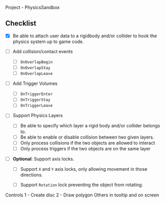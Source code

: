 Project - PhysicsSandbox

## Checklist 

- [x] Be able to attach user data to a rigidbody and/or collider to hook the physics system up to game code.

- [ ] Add collision/contact events
    - [ ] `OnOverlapBegin`
    - [ ] `OnOverlapStay`
    - [ ] `OnOverlapLeave`

- [ ] Add Trigger Volumes
    - [ ] `OnTriggerEnter`
    - [ ] `OnTriggerStay`
    - [ ] `OnTriggerLeave`

- [ ] Support Physics Layers
    - [ ] Be able to specify which layer a rigid body and/or collider belongs to.
    - [ ] Be able to enable or disable collision between two given layers.
    - [ ] Only process collisions if the two objects are allowed to interact
    - [ ] Only process triggers if the two objects are on the same layer

- [ ] **Optional**: Support axis locks.
    - [ ] Support `X` and `Y` axis locks, only allowing movement in those directions.
    - [ ] Support `Rotation` lock preventing the object from rotating. 


Controls
1 - Create disc
2 - Draw polygon
Others in tooltip and on screen
